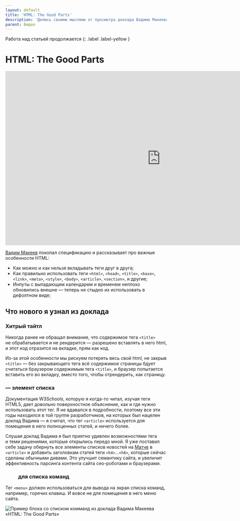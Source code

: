 ```yaml
---
layout: default
title: 'HTML: The Good Parts'
description: 'Делюсь своими мыслями от просмотра доклада Вадима Макеева «HTML: The Good Parts»'
parent: Видео
---
```


Работа над статьей продолжается
{: .label .label-yellow }

# HTML: The Good Parts

<div class="video">
    <iframe width="966" height="543" src="https://www.youtube.com/embed/eLlULhNNthI?t=5592" frameborder="0" allow="accelerometer; autoplay; encrypted-media; gyroscope; picture-in-picture" allowfullscreen></iframe>
</div>

[Вадим Макеев](https://pepelsbey.net/author/) покопал спецификацию и рассказывает про важные особенности HTML:

* Как можно и как нельзя вкладывать теги друг в друга;
* Как правильно использовать теги `<html>`, `<head>`, `<title>`, `<base>`, `<link>`, `<meta>`, `<style>`, `<body>`, `<article>`, `<section>`, и другие;
* Инпуты с выпадающим календарем и временем неплохо обновились внешне — теперь не стыдно их использовать в дефолтном виде;


## Что нового я узнал из доклада

### Хитрый тайтл

Никогда ранее не обращал внимание, что содержимое тега `<title>` не обрабатывается и не рендерится — разрешено вставлять в него html, и этот код отразится на вкладке, прям как код.

Из-за этой особенности мы рискуем потерять весь свой html, не закрыв `<title>` — без закрывающего тега всё содержимое страницы бдует считаться браузером содержимым тега `<title>`, и браузер попытается вставить его во вкладку, вместо того, чтобы отрендерить, как страницу.

### <article> — элемент списка

Документация W3Schools, которую я когда-то читал, изучая теги HTML5, дает довольно поверхностное объяснение, как и где нужно использовать этот тег. Я не вдавался в подробности, поэтому все эти годы находился в той группе разработчиков, на которых был нацелен доклад Вадима — я считал, что тег `<article>` используется для помещения в него полноценных статей, и ничего более.

Слушая доклад Вадима я был приятно удивлен возможностями тега и теми решениями, которые открылись передо мной. Я уже поставил себе задачу обернуть все элементы списков новостей на [Матче](https://matchtv.ru) в `<article>` и добавить заголовкам статей теги `<h4>`...`<h6>`, которые сейчас сделаны обычными дивами. Это улучшит семантику сайта, и увеличит эффективность парсинга контента сайта сео-роботами и браузерами.

### <menu> для списка команд

Тег `<menu>` должен использоваться для вывода на экран списка команд, например, горячих клавиш. И вовсе не для помещения в него меню сайта.

![Пример блока со списком комманд из доклада Вадима Макеева «HTML: The Good Parts»](/docs/assets/images/menu-for-command-list.jpg)